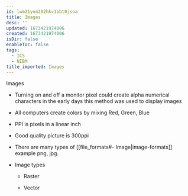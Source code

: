 ```yaml
---
id: lwm21ynm202hkv1bbt0jsoa
title: Images
desc: ''
updated: 1673421974006
created: 1673421974006
isDir: false
enableToc: false
tags:
  - ICS
  - NIBM
title_imported: Images
---
```


Images

-   Turning on and off a monitor pixel could create alpha numerical characters in the early days this method was used to display images


-   All computers create colors by mixing Red, Green, Blue


-   PPI is pixels in a linear inch


-   Good quality picture is 300ppi


- There are many types of  [[file_formats#- Image|image-formats]] example png, jpg.

-   Image types

    -   Raster

    -   Vector
